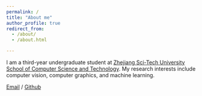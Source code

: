 ```yaml
---
permalink: /
title: "About me"
author_profile: true
redirect_from: 
  - /about/
  - /about.html

---
```


I am a third-year undergraduate student at [Zhejiang Sci-Tech University](https://www.zstu.edu.cn/) [School of Computer Science and Technology](https://scst.zstu.edu.cn/). My research interests include computer vision, computer graphics, and machine learning.

[Email](mailto:wuzhaohe18@163.com) / [Github](https://github.com/Herdeny) 
